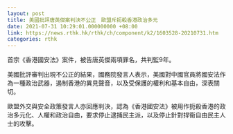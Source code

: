 ```yaml
---
layout: post
title: 美國批評唐英傑案判決不公正　歐盟斥扼殺香港政治多元
date: 2021-07-31 10:29:01.000000000 +08:00
link: https://news.rthk.hk/rthk/ch/component/k2/1603528-20210731.htm
categories: rthk
---
```


首宗《香港國安法》案件，被告唐英傑兩項罪名，共判監9年。

美國批評審判出現不公正的結果，國務院發言人表示，美國對中國官員將國安法作為一種政治武器，遏制香港的異見聲音，以及受保護的權利和基本自由，深表關切。

歐盟外交與安全政策發言人亦回應判決，認為《香港國安法》被用作扼殺香港的政治多元化、人權和政治自由，要求停止逮捕民主派，以及停止針對捍衞自由民主人士的攻擊。
